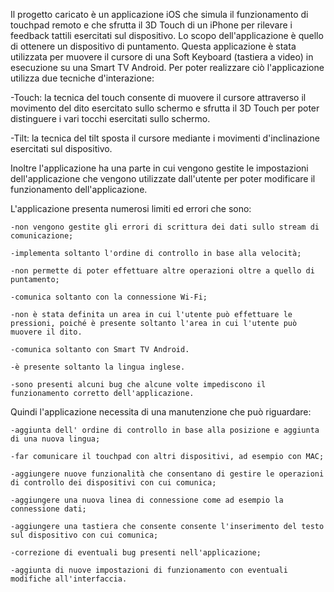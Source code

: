 Il progetto caricato è un applicazione iOS che simula il funzionamento di touchpad remoto e che sfrutta il 3D Touch di un iPhone per rilevare i feedback tattili esercitati sul dispositivo. Lo scopo dell'applicazione è quello di ottenere un dispositivo di puntamento. Questa applicazione è stata utilizzata per muovere il cursore di una Soft Keyboard (tastiera a video) in esecuzione su una Smart TV Android. Per poter realizzare ciò l'applicazione utilizza due tecniche d'interazione:

   -Touch: la tecnica del touch consente di muovere il cursore attraverso il movimento del dito esercitato sullo schermo e sfrutta il 3D Touch per poter distinguere i vari tocchi esercitati sullo schermo.

   -Tilt: la tecnica del tilt sposta il cursore mediante i movimenti d'inclinazione esercitati sul dispositivo.

Inoltre l'applicazione ha una parte in cui vengono gestite le impostazioni dell'applicazione che vengono utilizzate dall'utente per poter modificare il funzionamento dell'applicazione.

L'applicazione presenta numerosi limiti ed errori che sono:

    -non vengono gestite gli errori di scrittura dei dati sullo stream di comunicazione;

    -implementa soltanto l'ordine di controllo in base alla velocità;

    -non permette di poter effettuare altre operazioni oltre a quello di puntamento;

    -comunica soltanto con la connessione Wi-Fi;

    -non è stata definita un area in cui l'utente può effettuare le pressioni, poiché è presente soltanto l'area in cui l'utente può muovere il dito.

    -comunica soltanto con Smart TV Android.

    -è presente soltanto la lingua inglese.

    -sono presenti alcuni bug che alcune volte impediscono il funzionamento corretto dell'applicazione.

Quindi l'applicazione necessita di una manutenzione che può riguardare:

    -aggiunta dell' ordine di controllo in base alla posizione e aggiunta di una nuova lingua;

    -far comunicare il touchpad con altri dispositivi, ad esempio con MAC;

    -aggiungere nuove funzionalità che consentano di gestire le operazioni di controllo dei dispositivi con cui comunica;

    -aggiungere una nuova linea di connessione come ad esempio la connessione dati;

    -aggiungere una tastiera che consente consente l'inserimento del testo sul dispositivo con cui comunica;

    -correzione di eventuali bug presenti nell'applicazione;

    -aggiunta di nuove impostazioni di funzionamento con eventuali modifiche all'interfaccia.
    
   
